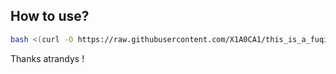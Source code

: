 ## How to use?
```bash
bash <(curl -O https://raw.githubusercontent.com/X1A0CA1/this_is_a_fuqiang_tool/master/v2ray_ws_tls.sh)
```

Thanks atrandys !
